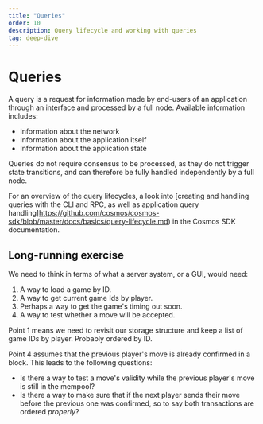 ```yaml
---
title: "Queries"
order: 10
description: Query lifecycle and working with queries 
tag: deep-dive
---
```


# Queries

A query is a request for information made by end-users of an application through an interface and processed by a full node. Available information includes:

* Information about the network
* Information about the application itself 
* Information about the application state

Queries do not require consensus to be processed, as they do not trigger state transitions, and can therefore be fully handled independently by a full node.

<HighlightBox info=”info”>

For an overview of the query lifecycles, a look into [creating and handling queries with the CLI and RPC, as well as application query handling]https://github.com/cosmos/cosmos-sdk/blob/master/docs/basics/query-lifecycle.md) in the Cosmos SDK documentation.

</HighlightBox>

## Long-running exercise

We need to think in terms of what a server system, or a GUI, would need:

1. A way to load a game by ID.
2. A way to get current game Ids by player.
3. Perhaps a way to get the game's timing out soon.
4. A way to test whether a move will be accepted.

Point 1 means we need to revisit our storage structure and keep a list of game IDs by player. Probably ordered by ID.

Point 4 assumes that the previous player's move is already confirmed in a block. This leads to the following questions:

* Is there a way to test a move's validity while the previous player's move is still in the mempool?
* Is there a way to make sure that if the next player sends their move before the previous one was confirmed, so to say both transactions are ordered _properly_?

<!-- TODO define in code how these queries would be defined and routed. -->

